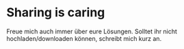 # Sharing is caring
Freue mich auch immer über eure Lösungen.
Solltet ihr nicht hochladen/downloaden können, schreibt mich kurz an.
